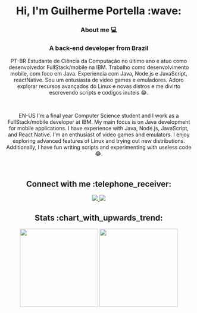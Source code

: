 <h1 align="center">Hi, I'm Guilherme Portella :wave: </h1>



 <div align="center">

### About me :computer:
### A back-end developer from Brazil

PT-BR
Estudante de Ciência da Computação no último ano e atuo como desenvolvedor FullStack/mobile na IBM. Trabalho como desenvolvimento mobile, com foco em Java. Experiencia com Java, Node.js e JavaScript, reactNative. Sou um entusiasta de video games e emuladores. Adoro explorar recursos avançados do Linux e novas distros e me divirto escrevendo scripts e codigos inuteis :joy:.
 
 <br>
 
EN-US I'm a final year Computer Science student and I work as a FullStack/mobile developer at IBM. My main focus is on Java development for mobile applications. I have experience with Java, Node.js, JavaScript, and React Native. I'm an enthusiast of video games and emulators. I enjoy exploring advanced features of Linux and trying out new distributions. Additionally, I have fun writing scripts and experimenting with useless code :joy:.


 </div>

</br>

<h2 align="center">Connect with me :telephone_receiver: </h2>
<p align="center">
 <a href="mailto:guilhermeportella2@gmail.com">
  <img src="https://img.shields.io/badge/-Guilherme Portella-c14438?style=flat-square&logo=Gmail&logoColor=white&link=mailto:guilhermeportella2@gmail.com"/>
 </a>
 <a href="https://www.linkedin.com/in/myprofileguilhermeportella/">
 <img src="https://img.shields.io/badge/-Guilherme Portella-blue?style=flat-square&logo=Linkedin&logoColor=white&link=https://www.linkedin.com/in/guilhermeportella-1997a008/" target="_blank"/>
</a>
</p>

<h2 align="center">
  Stats :chart_with_upwards_trend:
</h2>

<p align = "center">
 <img  src = "https://github-readme-stats.vercel.app/api?username=guilhermeportella&show_icons=true&theme=dark" height="210px">
 <img  src = "https://github-readme-stats.vercel.app/api/top-langs/?username=guilhermeportella&theme=dark&line)](https://github.com/guilhermeportella" height="210px"/>
 </p>

